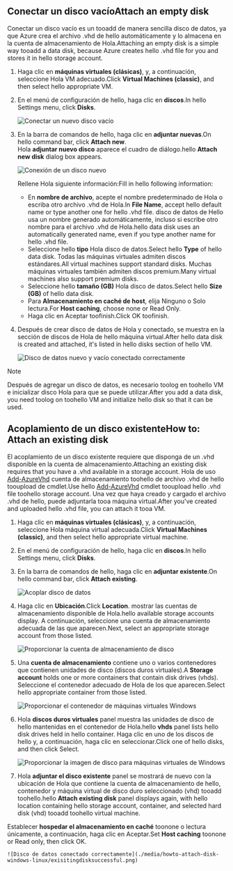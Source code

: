 


## <a name="attach-an-empty-disk"></a><span data-ttu-id="d799b-101">Conectar un disco vacío</span><span class="sxs-lookup"><span data-stu-id="d799b-101">Attach an empty disk</span></span>
<span data-ttu-id="d799b-102">Conectar un disco vacío es un tooadd de manera sencilla disco de datos, ya que Azure crea el archivo .vhd de hello automáticamente y lo almacena en la cuenta de almacenamiento de Hola.</span><span class="sxs-lookup"><span data-stu-id="d799b-102">Attaching an empty disk is a simple way tooadd a data disk, because Azure creates hello .vhd file for you and stores it in hello storage account.</span></span>

1. <span data-ttu-id="d799b-103">Haga clic en **máquinas virtuales (clásicas)**, y, a continuación, seleccione Hola VM adecuado.</span><span class="sxs-lookup"><span data-stu-id="d799b-103">Click **Virtual Machines (classic)**, and then select hello appropriate VM.</span></span>

2. <span data-ttu-id="d799b-104">En el menú de configuración de hello, haga clic en **discos**.</span><span class="sxs-lookup"><span data-stu-id="d799b-104">In hello Settings menu, click **Disks**.</span></span>

   ![Conectar un nuevo disco vacío](./media/howto-attach-disk-windows-linux/menudisksattachnew.png)

3. <span data-ttu-id="d799b-106">En la barra de comandos de hello, haga clic en **adjuntar nuevas**.</span><span class="sxs-lookup"><span data-stu-id="d799b-106">On hello command bar, click **Attach new**.</span></span>  
    <span data-ttu-id="d799b-107">Hola **adjuntar nuevo disco** aparece el cuadro de diálogo.</span><span class="sxs-lookup"><span data-stu-id="d799b-107">hello **Attach new disk** dialog box appears.</span></span>

    ![Conexión de un disco nuevo](./media/howto-attach-disk-windows-linux/newdiskdetail.png)

    <span data-ttu-id="d799b-109">Rellene Hola siguiente información:</span><span class="sxs-lookup"><span data-stu-id="d799b-109">Fill in hello following information:</span></span>
    - <span data-ttu-id="d799b-110">En **nombre de archivo**, acepte el nombre predeterminado de Hola o escriba otro archivo .vhd de Hola.</span><span class="sxs-lookup"><span data-stu-id="d799b-110">In **File Name**, accept hello default name or type another one for hello .vhd file.</span></span> <span data-ttu-id="d799b-111">disco de datos de Hello usa un nombre generado automáticamente, incluso si escribe otro nombre para el archivo .vhd de Hola.</span><span class="sxs-lookup"><span data-stu-id="d799b-111">hello data disk uses an automatically generated name, even if you type another name for hello .vhd file.</span></span>
    - <span data-ttu-id="d799b-112">Seleccione hello **tipo** Hola disco de datos.</span><span class="sxs-lookup"><span data-stu-id="d799b-112">Select hello **Type** of hello data disk.</span></span> <span data-ttu-id="d799b-113">Todas las máquinas virtuales admiten discos estándares.</span><span class="sxs-lookup"><span data-stu-id="d799b-113">All virtual machines support standard disks.</span></span> <span data-ttu-id="d799b-114">Muchas máquinas virtuales también admiten discos premium.</span><span class="sxs-lookup"><span data-stu-id="d799b-114">Many virtual machines also support premium disks.</span></span>
    - <span data-ttu-id="d799b-115">Seleccione hello **tamaño (GB)** Hola disco de datos.</span><span class="sxs-lookup"><span data-stu-id="d799b-115">Select hello **Size (GB)** of hello data disk.</span></span>
    - <span data-ttu-id="d799b-116">Para **Almacenamiento en caché de host**, elija Ninguno o Solo lectura.</span><span class="sxs-lookup"><span data-stu-id="d799b-116">For **Host caching**, choose none or Read Only.</span></span>
    - <span data-ttu-id="d799b-117">Haga clic en Aceptar toofinish.</span><span class="sxs-lookup"><span data-stu-id="d799b-117">Click OK toofinish.</span></span>

4. <span data-ttu-id="d799b-118">Después de crear disco de datos de Hola y conectado, se muestra en la sección de discos de Hola de hello máquina virtual.</span><span class="sxs-lookup"><span data-stu-id="d799b-118">After hello data disk is created and attached, it's listed in hello disks section of hello VM.</span></span>

   ![Disco de datos nuevo y vacío conectado correctamente](./media/howto-attach-disk-windows-linux/newdiskemptysuccessful.png)

> [!NOTE]
> <span data-ttu-id="d799b-120">Después de agregar un disco de datos, es necesario toolog en toohello VM e inicializar disco Hola para que se puede utilizar.</span><span class="sxs-lookup"><span data-stu-id="d799b-120">After you add a data disk, you need toolog on toohello VM and initialize hello disk so that it can be used.</span></span>

## <a name="how-to-attach-an-existing-disk"></a><span data-ttu-id="d799b-121">Acoplamiento de un disco existente</span><span class="sxs-lookup"><span data-stu-id="d799b-121">How to: Attach an existing disk</span></span>
<span data-ttu-id="d799b-122">El acoplamiento de un disco existente requiere que disponga de un .vhd disponible en la cuenta de almacenamiento.</span><span class="sxs-lookup"><span data-stu-id="d799b-122">Attaching an existing disk requires that you have a .vhd available in a storage account.</span></span> <span data-ttu-id="d799b-123">Hola de uso [Add-AzureVhd](https://msdn.microsoft.com/library/azure/dn495173.aspx) cuenta de almacenamiento toohello de archivo .vhd de hello tooupload de cmdlet.</span><span class="sxs-lookup"><span data-stu-id="d799b-123">Use hello [Add-AzureVhd](https://msdn.microsoft.com/library/azure/dn495173.aspx) cmdlet tooupload hello .vhd file toohello storage account.</span></span> <span data-ttu-id="d799b-124">Una vez que haya creado y cargado el archivo .vhd de hello, puede adjuntarla tooa máquina virtual.</span><span class="sxs-lookup"><span data-stu-id="d799b-124">After you've created and uploaded hello .vhd file, you can attach it tooa VM.</span></span>

1. <span data-ttu-id="d799b-125">Haga clic en **máquinas virtuales (clásicas)**, y, a continuación, seleccione Hola máquina virtual adecuada.</span><span class="sxs-lookup"><span data-stu-id="d799b-125">Click **Virtual Machines (classic)**, and then select hello appropriate virtual machine.</span></span>

2. <span data-ttu-id="d799b-126">En el menú de configuración de hello, haga clic en **discos**.</span><span class="sxs-lookup"><span data-stu-id="d799b-126">In hello Settings menu, click **Disks**.</span></span>

3. <span data-ttu-id="d799b-127">En la barra de comandos de hello, haga clic en **adjuntar existente**.</span><span class="sxs-lookup"><span data-stu-id="d799b-127">On hello command bar, click **Attach existing**.</span></span>

    ![Acoplar disco de datos](./media/howto-attach-disk-windows-linux/menudisksattachexisting.png)

4. <span data-ttu-id="d799b-129">Haga clic en **Ubicación**.</span><span class="sxs-lookup"><span data-stu-id="d799b-129">Click **Location**.</span></span> <span data-ttu-id="d799b-130">mostrar las cuentas de almacenamiento disponible de Hola.</span><span class="sxs-lookup"><span data-stu-id="d799b-130">hello available storage accounts display.</span></span> <span data-ttu-id="d799b-131">A continuación, seleccione una cuenta de almacenamiento adecuada de las que aparecen.</span><span class="sxs-lookup"><span data-stu-id="d799b-131">Next, select an appropriate storage account from those listed.</span></span>

    ![Proporcionar la cuenta de almacenamiento de disco](./media/howto-attach-disk-windows-linux/existdiskstorageaccounts.png)

5. <span data-ttu-id="d799b-133">Una **cuenta de almacenamiento** contiene uno o varios contenedores que contienen unidades de disco (discos duros virtuales).</span><span class="sxs-lookup"><span data-stu-id="d799b-133">A **Storage account** holds one or more containers that contain disk drives (vhds).</span></span> <span data-ttu-id="d799b-134">Seleccione el contenedor adecuado de Hola de los que aparecen.</span><span class="sxs-lookup"><span data-stu-id="d799b-134">Select hello appropriate container from those listed.</span></span>

    ![Proporcionar el contenedor de máquinas virtuales Windows](./media/howto-attach-disk-windows-linux/existdiskcontainers.png)

6. <span data-ttu-id="d799b-136">Hola **discos duros virtuales** panel muestra las unidades de disco de hello mantenidas en el contenedor de Hola.</span><span class="sxs-lookup"><span data-stu-id="d799b-136">hello **vhds** panel lists hello disk drives held in hello container.</span></span> <span data-ttu-id="d799b-137">Haga clic en uno de los discos de hello y, a continuación, haga clic en seleccionar.</span><span class="sxs-lookup"><span data-stu-id="d799b-137">Click one of hello disks, and then click Select.</span></span>

    ![Proporcionar la imagen de disco para máquinas virtuales de Windows](./media/howto-attach-disk-windows-linux/existdiskvhds.png)

7. <span data-ttu-id="d799b-139">Hola **adjuntar el disco existente** panel se mostrará de nuevo con la ubicación de Hola que contiene la cuenta de almacenamiento de hello, contenedor y máquina virtual de disco duro seleccionado (vhd) tooadd toohello.</span><span class="sxs-lookup"><span data-stu-id="d799b-139">hello **Attach existing disk** panel displays again, with hello location containing hello storage account, container, and selected hard disk (vhd) tooadd toohello virtual machine.</span></span>

  <span data-ttu-id="d799b-140">Establecer **hospedar el almacenamiento en caché** toonone o lectura únicamente, a continuación, haga clic en Aceptar.</span><span class="sxs-lookup"><span data-stu-id="d799b-140">Set **Host caching** toonone or Read only, then click OK.</span></span>

    ![Disco de datos conectado correctamente](./media/howto-attach-disk-windows-linux/exisitingdisksuccessful.png)
